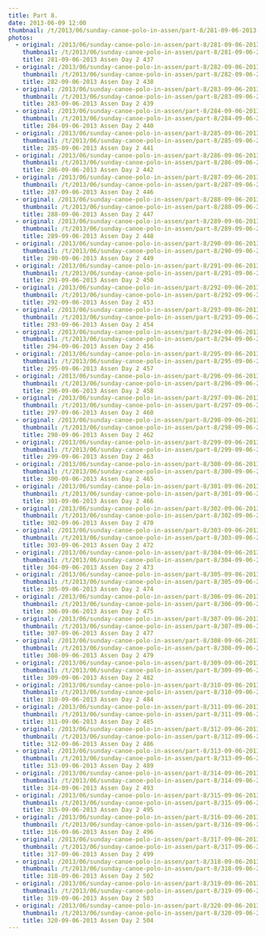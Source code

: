 ```yaml
---
title: Part 8.
date: 2013-06-09 12:00
thumbnail: /t/2013/06/sunday-canoe-polo-in-assen/part-8/281-09-06-2013-assen-day-2-437.jpg
photos:
  - original: /2013/06/sunday-canoe-polo-in-assen/part-8/281-09-06-2013-assen-day-2-437.jpg
    thumbnail: /t/2013/06/sunday-canoe-polo-in-assen/part-8/281-09-06-2013-assen-day-2-437.jpg
    title: 281-09-06-2013 Assen Day 2 437
  - original: /2013/06/sunday-canoe-polo-in-assen/part-8/282-09-06-2013-assen-day-2-438.jpg
    thumbnail: /t/2013/06/sunday-canoe-polo-in-assen/part-8/282-09-06-2013-assen-day-2-438.jpg
    title: 282-09-06-2013 Assen Day 2 438
  - original: /2013/06/sunday-canoe-polo-in-assen/part-8/283-09-06-2013-assen-day-2-439.jpg
    thumbnail: /t/2013/06/sunday-canoe-polo-in-assen/part-8/283-09-06-2013-assen-day-2-439.jpg
    title: 283-09-06-2013 Assen Day 2 439
  - original: /2013/06/sunday-canoe-polo-in-assen/part-8/284-09-06-2013-assen-day-2-440.jpg
    thumbnail: /t/2013/06/sunday-canoe-polo-in-assen/part-8/284-09-06-2013-assen-day-2-440.jpg
    title: 284-09-06-2013 Assen Day 2 440
  - original: /2013/06/sunday-canoe-polo-in-assen/part-8/285-09-06-2013-assen-day-2-441.jpg
    thumbnail: /t/2013/06/sunday-canoe-polo-in-assen/part-8/285-09-06-2013-assen-day-2-441.jpg
    title: 285-09-06-2013 Assen Day 2 441
  - original: /2013/06/sunday-canoe-polo-in-assen/part-8/286-09-06-2013-assen-day-2-442.jpg
    thumbnail: /t/2013/06/sunday-canoe-polo-in-assen/part-8/286-09-06-2013-assen-day-2-442.jpg
    title: 286-09-06-2013 Assen Day 2 442
  - original: /2013/06/sunday-canoe-polo-in-assen/part-8/287-09-06-2013-assen-day-2-446.jpg
    thumbnail: /t/2013/06/sunday-canoe-polo-in-assen/part-8/287-09-06-2013-assen-day-2-446.jpg
    title: 287-09-06-2013 Assen Day 2 446
  - original: /2013/06/sunday-canoe-polo-in-assen/part-8/288-09-06-2013-assen-day-2-447.jpg
    thumbnail: /t/2013/06/sunday-canoe-polo-in-assen/part-8/288-09-06-2013-assen-day-2-447.jpg
    title: 288-09-06-2013 Assen Day 2 447
  - original: /2013/06/sunday-canoe-polo-in-assen/part-8/289-09-06-2013-assen-day-2-448.jpg
    thumbnail: /t/2013/06/sunday-canoe-polo-in-assen/part-8/289-09-06-2013-assen-day-2-448.jpg
    title: 289-09-06-2013 Assen Day 2 448
  - original: /2013/06/sunday-canoe-polo-in-assen/part-8/290-09-06-2013-assen-day-2-449.jpg
    thumbnail: /t/2013/06/sunday-canoe-polo-in-assen/part-8/290-09-06-2013-assen-day-2-449.jpg
    title: 290-09-06-2013 Assen Day 2 449
  - original: /2013/06/sunday-canoe-polo-in-assen/part-8/291-09-06-2013-assen-day-2-450.jpg
    thumbnail: /t/2013/06/sunday-canoe-polo-in-assen/part-8/291-09-06-2013-assen-day-2-450.jpg
    title: 291-09-06-2013 Assen Day 2 450
  - original: /2013/06/sunday-canoe-polo-in-assen/part-8/292-09-06-2013-assen-day-2-453.jpg
    thumbnail: /t/2013/06/sunday-canoe-polo-in-assen/part-8/292-09-06-2013-assen-day-2-453.jpg
    title: 292-09-06-2013 Assen Day 2 453
  - original: /2013/06/sunday-canoe-polo-in-assen/part-8/293-09-06-2013-assen-day-2-454.jpg
    thumbnail: /t/2013/06/sunday-canoe-polo-in-assen/part-8/293-09-06-2013-assen-day-2-454.jpg
    title: 293-09-06-2013 Assen Day 2 454
  - original: /2013/06/sunday-canoe-polo-in-assen/part-8/294-09-06-2013-assen-day-2-456.jpg
    thumbnail: /t/2013/06/sunday-canoe-polo-in-assen/part-8/294-09-06-2013-assen-day-2-456.jpg
    title: 294-09-06-2013 Assen Day 2 456
  - original: /2013/06/sunday-canoe-polo-in-assen/part-8/295-09-06-2013-assen-day-2-457.jpg
    thumbnail: /t/2013/06/sunday-canoe-polo-in-assen/part-8/295-09-06-2013-assen-day-2-457.jpg
    title: 295-09-06-2013 Assen Day 2 457
  - original: /2013/06/sunday-canoe-polo-in-assen/part-8/296-09-06-2013-assen-day-2-458.jpg
    thumbnail: /t/2013/06/sunday-canoe-polo-in-assen/part-8/296-09-06-2013-assen-day-2-458.jpg
    title: 296-09-06-2013 Assen Day 2 458
  - original: /2013/06/sunday-canoe-polo-in-assen/part-8/297-09-06-2013-assen-day-2-460.jpg
    thumbnail: /t/2013/06/sunday-canoe-polo-in-assen/part-8/297-09-06-2013-assen-day-2-460.jpg
    title: 297-09-06-2013 Assen Day 2 460
  - original: /2013/06/sunday-canoe-polo-in-assen/part-8/298-09-06-2013-assen-day-2-462.jpg
    thumbnail: /t/2013/06/sunday-canoe-polo-in-assen/part-8/298-09-06-2013-assen-day-2-462.jpg
    title: 298-09-06-2013 Assen Day 2 462
  - original: /2013/06/sunday-canoe-polo-in-assen/part-8/299-09-06-2013-assen-day-2-463.jpg
    thumbnail: /t/2013/06/sunday-canoe-polo-in-assen/part-8/299-09-06-2013-assen-day-2-463.jpg
    title: 299-09-06-2013 Assen Day 2 463
  - original: /2013/06/sunday-canoe-polo-in-assen/part-8/300-09-06-2013-assen-day-2-465.jpg
    thumbnail: /t/2013/06/sunday-canoe-polo-in-assen/part-8/300-09-06-2013-assen-day-2-465.jpg
    title: 300-09-06-2013 Assen Day 2 465
  - original: /2013/06/sunday-canoe-polo-in-assen/part-8/301-09-06-2013-assen-day-2-466.jpg
    thumbnail: /t/2013/06/sunday-canoe-polo-in-assen/part-8/301-09-06-2013-assen-day-2-466.jpg
    title: 301-09-06-2013 Assen Day 2 466
  - original: /2013/06/sunday-canoe-polo-in-assen/part-8/302-09-06-2013-assen-day-2-470.jpg
    thumbnail: /t/2013/06/sunday-canoe-polo-in-assen/part-8/302-09-06-2013-assen-day-2-470.jpg
    title: 302-09-06-2013 Assen Day 2 470
  - original: /2013/06/sunday-canoe-polo-in-assen/part-8/303-09-06-2013-assen-day-2-472.jpg
    thumbnail: /t/2013/06/sunday-canoe-polo-in-assen/part-8/303-09-06-2013-assen-day-2-472.jpg
    title: 303-09-06-2013 Assen Day 2 472
  - original: /2013/06/sunday-canoe-polo-in-assen/part-8/304-09-06-2013-assen-day-2-473.jpg
    thumbnail: /t/2013/06/sunday-canoe-polo-in-assen/part-8/304-09-06-2013-assen-day-2-473.jpg
    title: 304-09-06-2013 Assen Day 2 473
  - original: /2013/06/sunday-canoe-polo-in-assen/part-8/305-09-06-2013-assen-day-2-474.jpg
    thumbnail: /t/2013/06/sunday-canoe-polo-in-assen/part-8/305-09-06-2013-assen-day-2-474.jpg
    title: 305-09-06-2013 Assen Day 2 474
  - original: /2013/06/sunday-canoe-polo-in-assen/part-8/306-09-06-2013-assen-day-2-475.jpg
    thumbnail: /t/2013/06/sunday-canoe-polo-in-assen/part-8/306-09-06-2013-assen-day-2-475.jpg
    title: 306-09-06-2013 Assen Day 2 475
  - original: /2013/06/sunday-canoe-polo-in-assen/part-8/307-09-06-2013-assen-day-2-477.jpg
    thumbnail: /t/2013/06/sunday-canoe-polo-in-assen/part-8/307-09-06-2013-assen-day-2-477.jpg
    title: 307-09-06-2013 Assen Day 2 477
  - original: /2013/06/sunday-canoe-polo-in-assen/part-8/308-09-06-2013-assen-day-2-479.jpg
    thumbnail: /t/2013/06/sunday-canoe-polo-in-assen/part-8/308-09-06-2013-assen-day-2-479.jpg
    title: 308-09-06-2013 Assen Day 2 479
  - original: /2013/06/sunday-canoe-polo-in-assen/part-8/309-09-06-2013-assen-day-2-482.jpg
    thumbnail: /t/2013/06/sunday-canoe-polo-in-assen/part-8/309-09-06-2013-assen-day-2-482.jpg
    title: 309-09-06-2013 Assen Day 2 482
  - original: /2013/06/sunday-canoe-polo-in-assen/part-8/310-09-06-2013-assen-day-2-484.jpg
    thumbnail: /t/2013/06/sunday-canoe-polo-in-assen/part-8/310-09-06-2013-assen-day-2-484.jpg
    title: 310-09-06-2013 Assen Day 2 484
  - original: /2013/06/sunday-canoe-polo-in-assen/part-8/311-09-06-2013-assen-day-2-485.jpg
    thumbnail: /t/2013/06/sunday-canoe-polo-in-assen/part-8/311-09-06-2013-assen-day-2-485.jpg
    title: 311-09-06-2013 Assen Day 2 485
  - original: /2013/06/sunday-canoe-polo-in-assen/part-8/312-09-06-2013-assen-day-2-486.jpg
    thumbnail: /t/2013/06/sunday-canoe-polo-in-assen/part-8/312-09-06-2013-assen-day-2-486.jpg
    title: 312-09-06-2013 Assen Day 2 486
  - original: /2013/06/sunday-canoe-polo-in-assen/part-8/313-09-06-2013-assen-day-2-489.jpg
    thumbnail: /t/2013/06/sunday-canoe-polo-in-assen/part-8/313-09-06-2013-assen-day-2-489.jpg
    title: 313-09-06-2013 Assen Day 2 489
  - original: /2013/06/sunday-canoe-polo-in-assen/part-8/314-09-06-2013-assen-day-2-493.jpg
    thumbnail: /t/2013/06/sunday-canoe-polo-in-assen/part-8/314-09-06-2013-assen-day-2-493.jpg
    title: 314-09-06-2013 Assen Day 2 493
  - original: /2013/06/sunday-canoe-polo-in-assen/part-8/315-09-06-2013-assen-day-2-495.jpg
    thumbnail: /t/2013/06/sunday-canoe-polo-in-assen/part-8/315-09-06-2013-assen-day-2-495.jpg
    title: 315-09-06-2013 Assen Day 2 495
  - original: /2013/06/sunday-canoe-polo-in-assen/part-8/316-09-06-2013-assen-day-2-496.jpg
    thumbnail: /t/2013/06/sunday-canoe-polo-in-assen/part-8/316-09-06-2013-assen-day-2-496.jpg
    title: 316-09-06-2013 Assen Day 2 496
  - original: /2013/06/sunday-canoe-polo-in-assen/part-8/317-09-06-2013-assen-day-2-499.jpg
    thumbnail: /t/2013/06/sunday-canoe-polo-in-assen/part-8/317-09-06-2013-assen-day-2-499.jpg
    title: 317-09-06-2013 Assen Day 2 499
  - original: /2013/06/sunday-canoe-polo-in-assen/part-8/318-09-06-2013-assen-day-2-502.jpg
    thumbnail: /t/2013/06/sunday-canoe-polo-in-assen/part-8/318-09-06-2013-assen-day-2-502.jpg
    title: 318-09-06-2013 Assen Day 2 502
  - original: /2013/06/sunday-canoe-polo-in-assen/part-8/319-09-06-2013-assen-day-2-503.jpg
    thumbnail: /t/2013/06/sunday-canoe-polo-in-assen/part-8/319-09-06-2013-assen-day-2-503.jpg
    title: 319-09-06-2013 Assen Day 2 503
  - original: /2013/06/sunday-canoe-polo-in-assen/part-8/320-09-06-2013-assen-day-2-504.jpg
    thumbnail: /t/2013/06/sunday-canoe-polo-in-assen/part-8/320-09-06-2013-assen-day-2-504.jpg
    title: 320-09-06-2013 Assen Day 2 504
---
```

